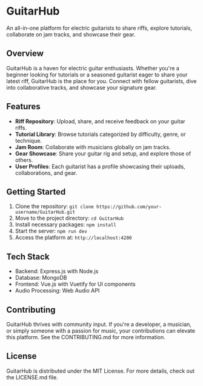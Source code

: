 # GuitarHub
An all-in-one platform for electric guitarists to share riffs, explore tutorials, collaborate on jam tracks, and showcase their gear.

## Overview
GuitarHub is a haven for electric guitar enthusiasts. Whether you're a beginner looking for tutorials or a seasoned guitarist eager to share your latest riff, GuitarHub is the place for you. Connect with fellow guitarists, dive into collaborative tracks, and showcase your signature gear.

## Features
- **Riff Repository**: Upload, share, and receive feedback on your guitar riffs.
- **Tutorial Library**: Browse tutorials categorized by difficulty, genre, or technique.
- **Jam Room**: Collaborate with musicians globally on jam tracks.
- **Gear Showcase**: Share your guitar rig and setup, and explore those of others.
- **User Profiles**: Each guitarist has a profile showcasing their uploads, collaborations, and gear.

## Getting Started
1. Clone the repository: `git clone https://github.com/your-username/GuitarHub.git`
2. Move to the project directory: `cd GuitarHub`
3. Install necessary packages: `npm install`
4. Start the server: `npm run dev`
5. Access the platform at: `http://localhost:4200`

## Tech Stack
- Backend: Express.js with Node.js
- Database: MongoDB
- Frontend: Vue.js with Vuetify for UI components
- Audio Processing: Web Audio API

## Contributing
GuitarHub thrives with community input. If you're a developer, a musician, or simply someone with a passion for music, your contributions can elevate this platform. See the CONTRIBUTING.md for more information.

## License
GuitarHub is distributed under the MIT License. For more details, check out the LICENSE.md file.
